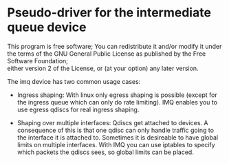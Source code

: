 Pseudo-driver for the intermediate queue device 
===============================================


This program is free software; 
You can redistribute it and/or modify it under the terms of the 
GNU General Public License as published by the Free Software Foundation;  
either version 2 of the License, or (at your option) any later version.


The imq device has two common usage cases:


- Ingress shaping:
	With linux only egress shaping is possible (except for the ingress queue
	which can only do rate limiting). 
	IMQ enables you to use egress qdiscs for real ingress shaping.

- Shaping over multiple interfaces:
	Qdiscs get attached to devices. A consequence of this is that one qdisc can 
	only handle traffic going to the interface it is attached to. 
	Sometimes it is desireable to have global limits on multiple interfaces. 
	With IMQ you can use iptables to specify which packets the qdiscs sees, 
	so global limits can be placed.



